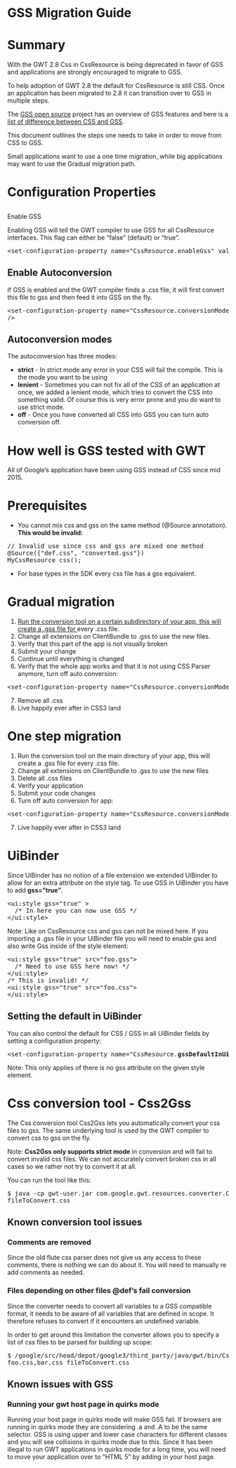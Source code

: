 # GSS Migration Guide

# Summary

With the GWT 2.8 Css in CssResource is being deprecated in favor of GSS and
applications are strongly encouraged to migrate to GSS.

To help adoption of GWT 2.8 the default for CssResource is still CSS. Once an
application has been migrated to 2.8 it can transition over to GSS in multiple
steps.

The [GSS open source](https://code.google.com/p/closure-stylesheets/) project has an overview of GSS features and here is a [list of difference between CSS and GSS](http://www.gwtproject.org/doc/latest/DevGuideGssVsCss.html).

This document outlines the steps one needs to take in order to move from CSS to
GSS.

Small applications want to use a one time migration, while big applications may
want to use the Gradual migration path.

# Configuration Properties

## 
Enable GSS

Enabling GSS will tell the GWT compiler to use GSS for all CssResource
interfaces. This flag can either be “false” (default) or “true”.


<pre class=prettyprint>
&lt;set-configuration-property name="CssResource.enableGss" value="true" />
</pre>

## Enable Autoconversion

If GSS is enabled and the GWT compiler finds a .css file, it will first convert
this file to gss and then feed it into GSS on the fly.


<pre class=prettyprint>
&lt;set-configuration-property name="CssResource.conversionMode" value="strict"
/>
</pre>

## Autoconversion modes

The autoconversion has three modes:

  * <strong>strict</strong> - In strict mode any error in your CSS will fail the compile. This is the mode
you want to be using
  * <strong>lenient</strong> - Sometimes you can not fix all of the CSS of an application at once, we added
a lenient mode, which tries to convert the CSS into something valid. Of course
this is very error prone and you do want to use strict mode.
  * <strong>off</strong> - Once you have converted all CSS into GSS you can turn auto conversion off.

# How well is GSS tested with GWT

All of Google’s application have been using GSS instead of CSS since mid 2015.

# Prerequisites

  * You cannot mix css and gss on the same method (@Source annotation).
<strong>This would be invalid:</strong>


<pre class=prettyprint>
// Invalid use since css and gss are mixed one method
@Source({"def.css", "converted.gss"})
MyCssResource css();
</pre>

  * For base types in the SDK  every css file has a gss equivalent.

# Gradual migration

  1. [Run the conversion tool on a certain subdirectory of your app, this will create
a .gss file for ](#heading=h.1dt9dd9gim7n)every .css file.
  2. Change all extensions on ClientBundle to .gss to use the new files.
  3. Verify that this part of the app is not visually broken
  4. Submit your change
  5. Continue until everything is changed
  6. Verify that the whole app works and that it is not using CSS Parser anymore,
turn off auto conversion:


<pre class=prettyprint>
&lt;set-configuration-property name="CssResource.conversionMode" value="off" />
</pre>

  7. Remove all .css
  8. Live happily ever after in CSS3 land 

# One step migration

  1. Run the conversion tool on the main directory of your app, this will create a
.gss file for every .css file.
  2. Change all extensions on ClientBundle to .gss to use the new files
  3. Delete all .css files
  4. Verify your application
  5. Submit your code changes
  6. Turn off auto conversion for app:


<pre class=prettyprint>
&lt;set-configuration-property name="CssResource.conversionMode" value="off" />
</pre>

  7. Live happily ever after in CSS3 land

# UiBinder

Since UiBinder has no notion of a file extension we extended UiBinder to allow
for an extra attribute on the style tag. To use GSS in UiBinder you have to add <strong>gss=”true”</strong>.


<pre class=prettyprint>
&lt;ui:style gss="true" >
  /* In here you can now use GSS */
&lt;/ui:style>
</pre>

Note: Like on CssResource css and gss can not be mixed here. If you importing a
.gss file in your UiBinder file you will need to enable gss and also write Gss
inside of the style element:


<pre class=prettyprint>
&lt;ui:style gss="true" src="foo.gss">
  /* Need to use GSS here now! */
&lt;/ui:style>
/* This is invalid! */
&lt;ui:style gss="true" src="foo.css">
&lt;/ui:style>
</pre>

## Setting the default in UiBinder

You can also control the default for CSS / GSS in all UiBinder fields by
setting a configuration property:


<pre class=prettyprint>
&lt;set-configuration-property name="CssResource.<strong>gssDefaultInUiBinder</strong>" value="true" />
</pre>

Note: This only applies of there is no gss attribute on the given style
element.

# Css conversion tool - Css2Gss

The Css conversion tool Css2Gss lets you automatically convert your css files
to gss. The same underlying tool is used by the GWT compiler to convert css to
gss on the fly.

Note: <strong>Css2Gss only supports strict mode</strong> in conversion and will fail to convert invalid css files. We can not
accurately convert broken css in all cases so we rather not try to convert it
at all.

You can run the tool like this:


<pre class=prettyprint>
$ java -cp gwt-user.jar com.google.gwt.resources.converter.Css2Gss
fileToConvert.css
</pre>

## Known conversion tool issues

### Comments are removed

Since the old flute css parser does not give us any access to these comments,
there is nothing we can do about it. You will need to manually re add comments
as needed.

### Files depending on other files @def’s fail conversion

Since the converter needs to convert all variables to a GSS compatible format,
it needs to be aware of all variables that are defined in scope. It therefore
refuses to convert if it encounters an undefined variable.

In order to get around this limitation the converter allows you to specify a
list of css files to be parsed for building up scope:


<pre class=prettyprint>
$ /google/src/head/depot/google3/third_party/java/gwt/bin/Css2Gss -scope
foo.css,bar.css fileToConvert.css
</pre>

## Known issues with GSS

### Running your gwt host page in quirks mode

Running your host page in quirks mode will make GSS fail. If browsers are
running in quirks mode they are considering .a and .A to be the same selector.
GSS is using upper and lower case characters for different classes and you will
see collisions in quirks mode due to this. Since it has been illegal to run GWT
applications in quirks mode for a long time, you will need to move your
application over to “HTML 5” by adding <!doctype html> in your host page.


